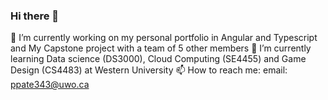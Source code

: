 ### Hi there 👋

🔭 I’m currently working on my personal portfolio in Angular and Typescript and My Capstone project with a team of 5 other members 
🌱 I’m currently learning Data science (DS3000), Cloud Computing (SE4455) and Game Design (CS4483) at Western University 
📫 How to reach me: email: ppate343@uwo.ca 


